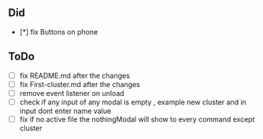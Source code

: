 ## Did
- [*] fix Buttons on phone


## ToDo
- [ ] fix README.md after the changes
- [ ] fix First-cluster.md after the changes
- [ ] remove event listener on unload
- [ ] check if any input of any modal is empty , example new cluster and in input dont enter name value
- [ ] fix if no active file the nothingModal will show to every command except cluster